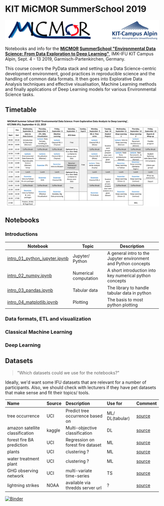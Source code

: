 # KIT MiCMOR SummerSchool 2019
![](./images/logos.jpg "MiCMOR, KIT Campus Alpin")

Notebooks and info for the **[MiCMOR](https://micmor.kit.edu) [SummerSchool "Environmental Data Science: From Data Exploration to Deep Learning"](https://micmor.kit.edu/sites/default/files/MICMoR%20Summer%20School%202019%20Flyer.pdf)**, IMK-IFU KIT Campus Alpin, Sept. 4 - 13 2019, Garmisch-Partenkirchen, Germany.  

This course covers the PyData stack and setting up a Data Science-centric development environment, good practices in reproducible science and the handling of common data formats. It then goes into Explorative Data Analysis techniques and effective visualisation, Machine Learning methods and finally applications of Deep Learning models for various Environmental Science tasks.   

## Timetable

![Timetable of the summerschool](./images/timetable_eds_2019.png "Timetable")

## Notebooks

### Introductions

| Notebook         | Topic             | Description         |
|------------------|-------------------|---------------------|
| [intro_01_python_jupyter.ipynb](nbs/intro_01_python_jupyter.ipynb)| Jupyter/ Python | A general intro to the Jupyter environment and Python concepts |
| [intro_02_numpy.ipynb](nbs/intro_02_numpy.ipynb)| Numerical computation | A short introduction into key numerical python concepts |
| [intro_03_pandas.ipynb](nbs/intro_03_pandas.ipynb)| Tabular data  | The library to handle tabular data in python |
| [intro_04_matplotlib.ipynb](nbs/intro_04_matplotliv.ipynb)| Plotting  | The basis to most python plotting |

### Data formats, ETL and visualization



### Classical Machine Learning

### Deep Learning

## Datasets
> "Which datasets could we use for the notebooks?" 

Ideally, we'd want some IFU datasets that are relevant for a number of participants. Also, we should check with lecturers if they have pet datasets that make sense and fit their topics/ tools.

|Name|Source|Description|Use for|Comment|
|:--|:--|:--|:--|:--|
|tree occurrence|UCI|Predict tree occurrence based on |ML/ DL(tabular)|[source](https://archive.ics.uci.edu/ml/datasets/covertype)|
|amazon satellite classification|kaggle|Multi-objective classification|DL |[source](https://www.kaggle.com/c/planet-understanding-the-amazon-from-space) |  
|forest fire BA prediction |UCI | Regression on forest fire dataset | ML | [source](https://archive.ics.uci.edu/ml/datasets/Forest+Fires) |  
|plants|UCI|clustering ? | ML | [source](https://archive.ics.uci.edu/ml/datasets/Plants) | 
|water treatment plant| UCI | clustering ? | ML | [source](https://archive.ics.uci.edu/ml/datasets/Water+Treatment+Plant) |  
|GHG observing network| UCI | multi-variate time-series | TS | [source](https://archive.ics.uci.edu/ml/datasets/Greenhouse+Gas+Observing+Network) | 
|lightning strikes| NOAA | available via thredds server url | ? | [source](https://www.ncei.noaa.gov/thredds/catalog/lightning/catalog.html) |  

[![Binder](https://mybinder.org/badge_logo.svg)](https://mybinder.org/v2/gh/cwerner/kit_micmor_summerschool_2019/master?filepath=nbs%2F01_introduction.ipynb)


